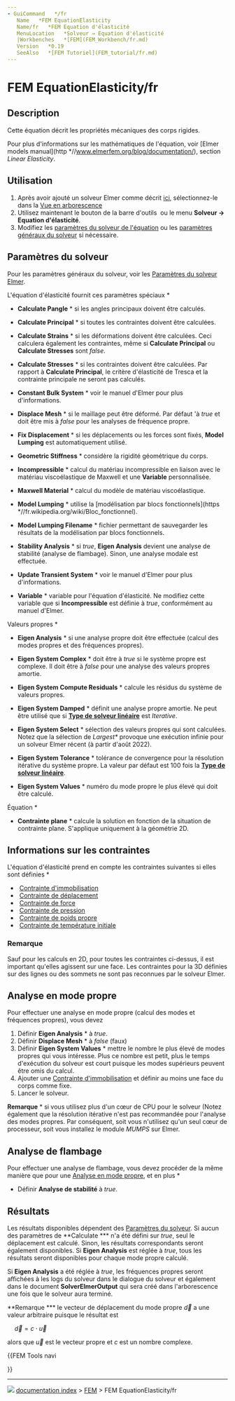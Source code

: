 ```yaml
---
- GuiCommand   */fr
   Name   *FEM EquationElasticity
   Name/fr   *FEM Equation d'élasticité
   MenuLocation   *Solveur → Equation d'élasticité
   |Workbenches   *[FEM](FEM_Workbench/fr.md)
   Version   *0.19
   SeeAlso   *[FEM Tutoriel](FEM_tutorial/fr.md)
---
```


# FEM EquationElasticity/fr

## Description

Cette équation décrit les propriétés mécaniques des corps rigides.

Pour plus d\'informations sur les mathématiques de l\'équation, voir [Elmer models manual](http   *//www.elmerfem.org/blog/documentation/), section *Linear Elasticity*.

## Utilisation

1.  Après avoir ajouté un solveur Elmer comme décrit [ici](FEM_SolverElmer/fr#.C3.89quations.md), sélectionnez-le dans la [Vue en arborescence](Tree_view/fr.md)
2.  Utilisez maintenant le bouton de la barre d\'outils <img alt="" src=images/FEM_EquationElasticity.svg  style="width   *24px;"> ou le menu **Solveur → Equation d'élasticité**.
3.  Modifiez les [paramètres du solveur de l\'équation](#Param.C3.A8tres_du_solveur.md) ou les [paramètres généraux du solveur](FEM_SolverElmer_SolverSettings/fr.md) si nécessaire.

## Paramètres du solveur 

Pour les paramètres généraux du solveur, voir les [Paramètres du solveur Elmer](FEM_SolverElmer_SolverSettings/fr.md).

L\'équation d\'élasticité fournit ces paramètres spéciaux    *

-    **Calculate Pangle**   * si les angles principaux doivent être calculés.

-    **Calculate Principal**   * si toutes les contraintes doivent être calculées.

-    **Calculate Strains**   * si les déformations doivent être calculées. Ceci calculera également les contraintes, même si **Calculate Principal** ou **Calculate Stresses** sont *false*.

-    **Calculate Stresses**   * si les contraintes doivent être calculées. Par rapport à **Calculate Principal**, le critère d\'élasticité de Tresca et la contrainte principale ne seront pas calculés.

-    **Constant Bulk System**   * voir le manuel d\'Elmer pour plus d\'informations.

-    **Displace Mesh**   * si le maillage peut être déformé. Par défaut \'à *true* et doit être mis à *false* pour les analyses de fréquence propre.

-    **Fix Displacement**   * si les déplacements ou les forces sont fixés, **Model Lumping** est automatiquement utilisé.

-    **Geometric Stiffness**   * considère la rigidité géométrique du corps.

-    **Incompressible**   * calcul du matériau incompressible en liaison avec le matériau viscoélastique de Maxwell et une **Variable** personnalisée.

-    **Maxwell Material**   * calcul du modèle de matériau viscoélastique.

-    **Model Lumping**   * utilise la [modélisation par blocs fonctionnels](https   *//fr.wikipedia.org/wiki/Bloc_fonctionnel).

-    **Model Lumping Filename**   * fichier permettant de sauvegarder les résultats de la modélisation par blocs fonctionnels.

-    **Stability Analysis**   * si *true*, **Eigen Analysis** devient une analyse de stabilité (analyse de flambage). Sinon, une analyse modale est effectuée.

-    **Update Transient System**   * voir le manuel d\'Elmer pour plus d\'informations.

-    **Variable**   * variable pour l\'équation d\'élasticité. Ne modifiez cette variable que si **Incompressible** est définie à *true*, conformément au manuel d\'Elmer.

Valeurs propres    *

-    **Eigen Analysis**   * si une analyse propre doit être effectuée (calcul des modes propres et des fréquences propres).

-    **Eigen System Complex**   * doit être à *true* si le système propre est complexe. Il doit être à *false* pour une analyse des valeurs propres amortie.

-    **Eigen System Compute Residuals**   * calcule les résidus du système de valeurs propres.

-    **Eigen System Damped**   * définit une analyse propre amortie. Ne peut être utilisé que si **[Type de solveur linéaire](FEM_SolverElmer_SolverSettings/fr#Syst.C3.A8me_lin.C3.A9aire.md)** est *Iterative*.

-    **Eigen System Select**   * sélection des valeurs propres qui sont calculées. Notez que la sélection de *Largest\** provoque une exécution infinie pour un solveur Elmer récent (à partir d\'août 2022).

-    **Eigen System Tolerance**   * tolérance de convergence pour la résolution itérative du système propre. La valeur par défaut est 100 fois la **[Type de solveur linéaire](FEM_SolverElmer_SolverSettings/fr#Syst.C3.A8me_lin.C3.A9aire.md)**.

-    **Eigen System Values**   * numéro du mode propre le plus élevé qui doit être calculé.

Équation    *

-    **Contrainte plane**   * calcule la solution en fonction de la situation de contrainte plane. S\'applique uniquement à la géométrie 2D.

## Informations sur les contraintes 

L\'équation d\'élasticité prend en compte les contraintes suivantes si elles sont définies    *

-   <img alt="" src=images/FEM_ConstraintFixed.svg  style="width   *32px;"> [Contrainte d\'immobilisation](FEM_ConstraintFixed/fr.md)
-   <img alt="" src=images/FEM_ConstraintDisplacement.svg  style="width   *32px;"> [Contrainte de déplacement](FEM_ConstraintDisplacement/fr.md)
-   <img alt="" src=images/FEM_ConstraintForce.svg  style="width   *32px;"> [Contrainte de force](FEM_ConstraintForce/fr.md)
-   <img alt="" src=images/FEM_ConstraintPressure.svg  style="width   *32px;"> [Contrainte de pression](FEM_ConstraintPressure/fr.md)
-   <img alt="" src=images/FEM_ConstraintSelfWeight.svg  style="width   *32px;"> [Contrainte de poids propre](FEM_ConstraintSelfWeight/fr.md)
-   <img alt="" src=images/FEM_ConstraintInitialTemperature.svg  style="width   *32px;"> [Contrainte de température initiale](FEM_ConstraintInitialTemperature/fr.md)

### Remarque

Sauf pour les calculs en 2D, pour toutes les contraintes ci-dessus, il est important qu\'elles agissent sur une face. Les contraintes pour la 3D définies sur des lignes ou des sommets ne sont pas reconnues par le solveur Elmer.

## Analyse en mode propre 

Pour effectuer une analyse en mode propre (calcul des modes et fréquences propres), vous devez

1.  Définir **Eigen Analysis**    * à *true*.
2.  Définir **Displace Mesh**    * à *false* (faux)
3.  Définir **Eigen System Values**    * mettre le nombre le plus élevé de modes propres qui vous intéresse. Plus ce nombre est petit, plus le temps d\'exécution du solveur est court puisque les modes supérieurs peuvent être omis du calcul.
4.  Ajouter une [Contrainte d\'immobilisation](FEM_ConstraintFixed/fr.md) et définir au moins une face du corps comme fixe.
5.  Lancer le solveur.

**Remarque**    * si vous utilisez plus d\'un cœur de CPU pour le solveur (Notez également que la résolution itérative n\'est pas recommandée pour l\'analyse des modes propres. Par conséquent, soit vous n\'utilisez qu\'un seul cœur de processeur, soit vous installez le module *MUMPS* sur Elmer.

## Analyse de flambage 

Pour effectuer une analyse de flambage, vous devez procéder de la même manière que pour une [Analyse en mode propre](#Analyse_en_mode_propre.md), et en plus    *

-   Définir **Analyse de stabilité** à *true*.

## Résultats

Les résultats disponibles dépendent des [Paramètres du solveur](#Param.C3.A8tres_du_solveur.md). Si aucun des paramètres de **Calculate *** n\'a été défini sur *true*, seul le déplacement est calculé. Sinon, les résultats correspondants seront également disponibles. Si **Eigen Analysis** est réglée à *true*, tous les résultats seront disponibles pour chaque mode propre calculé.

Si **Eigen Analysis** a été réglée à *true*, les fréquences propres seront affichées à les logs du solveur dans le dialogue du solveur et également dans le document **SolverElmerOutput** qui sera créé dans l\'arborescence une fois que le solveur aura terminé.

**Remarque    *** le vecteur de déplacement du mode propre $\vec{d}$ a une valeur arbitraire puisque le résultat est

$\quad
\vec{d} = c\cdot\vec{u}$

alors que $\vec{u}$ est le vecteur propre et $c$ est un nombre complexe.





{{FEM Tools navi

}}



---
![](images/Right_arrow.png) [documentation index](../README.md) > [FEM](Category_FEM.md) > FEM EquationElasticity/fr
